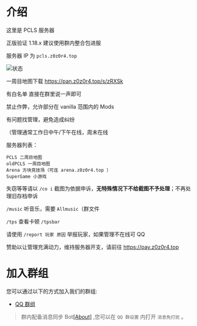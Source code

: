 # 介绍

这里是 PCLS 服务器

正版验证 1.18.x 建议使用群内整合包进服

服务器 IP 为 `pcls.z0z0r4.top`

![状态](https://api.imlazy.ink/mcapi/?name=PCLS&host=pcls.z0z0r4.top&type=image&getmotd=%0a%0a&getbg=)

一周目地图下载 <https://pan.z0z0r4.top/s/zRXSk>

有白名单 直接在群里说一声即可

禁止作弊，允许部分在 vanilla 范围内的 Mods

有问题找管理，避免造成纠纷

（管理通常工作日中午/下午在线，周末在线

服务器列表：

```
PCLS 二周目地图
oldPCLS 一周目地图
Arena 方块竞技场（可连 arena.z0z0r4.top ）
SuperGame 小游戏
```

失窃等等请以 `/co i` 截图为依据申诉，**无特殊情况下不给截图不予处理**；不再处理旧存档申诉

`/music` 听音乐，需要 `Allmusic`（群文件

`/tps` 查看卡顿 `/tpsbar`

请使用 `/report 玩家 原因` 举报玩家，如果管理不在线可 QQ

赞助以让管理充满动力，维持服务器开支，请前往 <https://pay.z0z0r4.top>

# 加入群组

您可以通过以下的方式加入我们的群组:

- [QQ 群组](https://qm.qq.com/cgi-bin/qm/qr?k=AgUzek75uol8Biw04oo8kSzzv-IYiXHC)

> 群内配备消息同步 Bot[[About]](https://github.com/MeowCat-Studio/mesagisto) ,您可以在 `QQ 群设置` 内打开 `消息免打扰` 。
